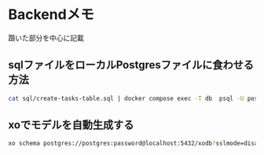 # Backendメモ

躓いた部分を中心に記載

## sqlファイルをローカルPostgresファイルに食わせる方法

```bash
cat sql/create-tasks-table.sql | docker compose exec -T db  psql -U postgres -d xodb
```

## xoでモデルを自動生成する

```bash
xo schema postgres://postgres:password@localhost:5432/xodb?sslmode=disable
```
